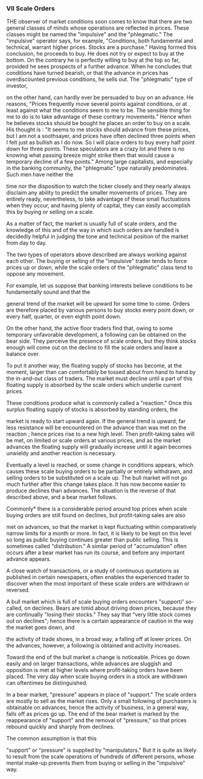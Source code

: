 ### VII  Scale Orders ###

THE observer of market conditions soon comes to know that there are two general classes of minds whose operations are reflected in prices. These classes might be named the "impulsive" and the "phlegmatic." The "impulsive" operator says, for example, "Conditions, both fundamental and technical, warrant higher prices. Stocks are a purchase." Having formed this conclusion, he proceeds to buy. He does not try or expect to buy at the bottom. On the contrary he is perfectly willing to buy at the top so far, provided he sees prospects of a further advance. When he concludes that conditions have turned bearish, or that the advance in prices has overdiscounted previous conditions, he sells out.
The "phlegmatic" type of investor, 


  
on the other hand, can hardly ever be persuaded to buy on an advance. He reasons, "Prices frequently move several points against conditions, or at least against what the conditions seem to me to be. The sensible thing for me to do is to take advantage of these contrary movements." 
Hence when he believes stocks should be bought he places an order to buy on a scale. His thought is : 
"It seems to me stocks should advance from these prices, but I am not a soothsayer, and prices have often declined three points when I felt just as bullish as I do now. So I will place orders to buy every half point down for three points. These speculators are a crazy lot and there is no knowing what passing breeze might strike them that would cause a temporary decline of a few points." 
Among large capitalists, and especially in the banking community, the "phlegmatic" type naturally predominates. Such men have neither the 




time nor the disposition to watch the ticker closely and they nearly always disclaim any ability to predict the smaller movements of prices. They are entirely ready, nevertheless, to take advantage of these small fluctuations when they occur, and having plenty of capital, they can easily accomplish this by buying or selling on a scale.

As a matter of fact, the market is usually full of scale orders, and the knowledge of this and of the way in which such orders are handled is decidedly helpful in judging the tone and technical position of the market from day to day.

The two types of operators above described are always working against each other. The buying or selling of the "impulsive" trader tends to force prices up or down, while the scale orders of the "phlegmatic" class tend to oppose any movement.

For example, let us suppose that banking interests believe conditions to be fundamentally sound and that the 


  
general trend of the market will be upward for some time to come. Orders are therefore placed by various persons to buy stocks every point down, or every half, quarter, or even eighth point down.

On the other hand, the active floor traders find that, owing to some temporary unfavorable development, a following can be obtained on the bear side. They perceive the presence of scale orders, but they think stocks enough will come out on the decline to fill the scale orders and leave a balance over.

To put it another way, the floating supply of stocks has become, at the moment, larger than can comfortably be tossed about from hand to hand by the in-and-out class of traders. The market must decline until a part of this floating supply is absorbed by the scale orders which underlie current prices.

These conditions produce what is commonly called a "reaction." Once this surplus floating supply of stocks is absorbed by standing orders, the 




market is ready to start upward again.
If the general trend is upward, far less resistance will be encountered on the advance than was met on the reaction ; hence prices rise to a new high level.
Then profit-taking sales will be met, on limited or scale orders at various prices, and as the market advances the floating supply will gradually increase until it again becomes unwieldy and another reaction is necessary.

Eventually a level is reached, or some change in conditions appears, which causes these scale buying orders to be partially or entirely withdrawn, and selling orders to be substituted on a scale up. The bull market will not go much further after this change takes place. It has now become easier to produce declines than advances.
The situation is the reverse of that described above, and a bear market follows.

Commonly* there is a considerable period around top prices when scale buying orders are still found on declines, but profit-taking sales are also 


  
met on advances, so that the market is kept fluctuating within comparatively narrow limits for a month or more. In fact, it is likely to be kept on this level so long as public buying continues greater than public selling. This is sometimes called "distribution." A similar period of "accumulation" often occurs after a bear market has run its course, and before any important advance appears.

A close watch of transactions, or a study of continuous quotations as published in certain newspapers, often enables the experienced trader to discover when the most important of these scale orders are withdrawn or reversed.

A bull market which is full of scale buying orders encounters "support/' so-called, on declines. Bears are timid about driving down prices, because they are continually "losing their stocks." They say that "very little stock comes out on declines"; hence there is a certain appearance of caution in the way the market goes down, and 




the activity of trade shows, in a broad way, a falling off at lower prices. On the advances, however, a following is obtained and activity increases.

Toward the end of the bull market a change is noticeable. Prices go down easily and on larger transactions, while advances are sluggish and opposition is met at higher levels where profit-taking orders have been placed.
The very day when scale buying orders in a stock are withdrawn can oftentimes be distinguished.

In a bear market, "pressure" appears in place of "support." The scale orders are mostly to sell as the market rises. Only a small following of purchasers is obtainable on advances, hence the activity of business, in a general way, falls off as prices go up.
The end of the bear market is marked by the reappearance of "support" and the removal of "pressure," so that prices rebound quickly and sharply from declines.

The common assumption is that this 



"support" or "pressure" is supplied by "manipulators." But it is quite as likely to result from the scale operations of hundreds of different persons, whose mental make-up prevents them from buying or selling in the "impulsive" way.

